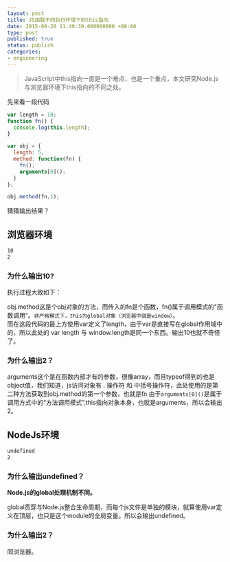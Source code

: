 ```yaml
---
layout: post
title: JS函数不同执行环境下的this指向
date: 2015-08-20 11:49:39.000000000 +08:00
type: post
published: true
status: publish
categories:
- engineering
---
```

> JavaScript中this指向一直是一个难点，也是一个重点，本文研究Node.js与浏览器环境下this指向的不同之处。

先来看一段代码

```javascript
var length = 10;
function fn() {
  console.log(this.length);
}

var obj = {
  length: 5,
  method: function(fn) {
    fn();
    arguments[0]();
  }
};

obj.method(fn,1);
```

猜猜输出结果？

## 浏览器环境

```bash
10
2
```

### 为什么输出10?
执行过程大致如下：   

obj.method这是个obj对象的方法，而传入的fn是个函数，fn()属于调用模式的"函数调用"。`非严格模式下，this为global对象（浏览器中就是window）`。   
而在这段代码的最上方使用var定义了length，由于var是直接写在global作用域中的，所以此处的 var length 与 window.length是同一个东西。输出10也就不奇怪了。

### 为什么输出2？
arguments这个是在函数内部才有的参数，很像array，而且typeof得到的也是object值，我们知道，js访问对象有 . 操作符 和 中括号操作符，此处使用的是第二种方法获取到obj.method的第一个参数，也就是fn
由于`arguments[0]()`是属于调用方式中的“方法调用模式”,this指向对象本身，也就是arguments，所以会输出2。

## NodeJs环境

```bash
undefined
2
```
### 为什么输出undefined？

**Node.js的global处理机制不同。**

global贯穿与Node.js整合生命周期，而每个js文件是单独的模块，就算使用var定义在顶层，也只是这个module的全局变量。所以会输出undefined。

### 为什么输出2？
同浏览器。
